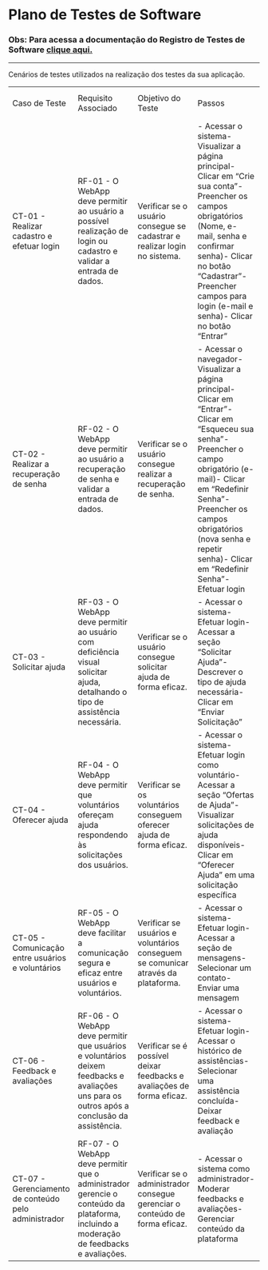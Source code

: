 # Plano de Testes de Software

### Obs: Para acessa a documentação do Registro de Testes de Software [clique aqui.](./09-Registro%20de%20Testes%20de%20Software.md)
---

Cenários de testes utilizados na realização dos testes da sua aplicação.

| | | | | | | | |
|-|-|-|-|-|-|-|-|
|Caso de Teste|Requisito Associado|Objetivo do Teste|Passos|Critérios de Êxito|Resultado Obtido|Cenários de testes|Imagem de Registro
|CT-01 - Realizar cadastro e efetuar login|RF-01 - O WebApp deve permitir ao usuário a possível realização de login ou cadastro e validar a entrada de dados.|Verificar se o usuário consegue se cadastrar e realizar login no sistema.|- Acessar o sistema- Visualizar a página principal- Clicar em “Crie sua conta”- Preencher os campos obrigatórios (Nome, e-mail, senha e confirmar senha)- Clicar no botão “Cadastrar”- Preencher campos para login (e-mail e senha)- Clicar no botão “Entrar”|- Comunicação correta com o banco de dados.|
|CT-02 - Realizar a recuperação de senha|RF-02 - O WebApp deve permitir ao usuário a recuperação de senha e validar a entrada de dados.|Verificar se o usuário consegue realizar a recuperação de senha.|- Acessar o navegador- Visualizar a página principal- Clicar em “Entrar”- Clicar em “Esqueceu sua senha”- Preencher o campo obrigatório (e-mail)- Clicar em “Redefinir Senha”- Preencher os campos obrigatórios (nova senha e repetir senha)- Clicar em “Redefinir Senha”- Efetuar login|- Acesso na aplicação pelo login.|
|CT-03 - Solicitar ajuda|RF-03 - O WebApp deve permitir ao usuário com deficiência visual solicitar ajuda, detalhando o tipo de assistência necessária.|Verificar se o usuário consegue solicitar ajuda de forma eficaz.|- Acessar o sistema- Efetuar login- Acessar a seção “Solicitar Ajuda”- Descrever o tipo de ajuda necessária- Clicar em “Enviar Solicitação”|- Solicitação enviada com sucesso para voluntários disponíveis.|
|CT-04 - Oferecer ajuda|RF-04 - O WebApp deve permitir que voluntários ofereçam ajuda respondendo às solicitações dos usuários.|Verificar se os voluntários conseguem oferecer ajuda de forma eficaz.|- Acessar o sistema- Efetuar login como voluntário- Acessar a seção “Ofertas de Ajuda”- Visualizar solicitações de ajuda disponíveis- Clicar em “Oferecer Ajuda” em uma solicitação específica|- Oferta de ajuda registrada com sucesso e usuário notificado.|
|CT-05 - Comunicação entre usuários e voluntários|RF-05 - O WebApp deve facilitar a comunicação segura e eficaz entre usuários e voluntários.|Verificar se usuários e voluntários conseguem se comunicar através da plataforma.|- Acessar o sistema- Efetuar login- Acessar a seção de mensagens- Selecionar um contato- Enviar uma mensagem|- Mensagem enviada e recebida com sucesso.|
|CT-06 - Feedback e avaliações|RF-06 - O WebApp deve permitir que usuários e voluntários deixem feedbacks e avaliações uns para os outros após a conclusão da assistência.|Verificar se é possível deixar feedbacks e avaliações de forma eficaz.|- Acessar o sistema- Efetuar login- Acessar o histórico de assistências- Selecionar uma assistência concluída- Deixar feedback e avaliação|- Feedback e avaliação registrados com sucesso.|
|CT-07 - Gerenciamento de conteúdo pelo administrador|RF-07 - O WebApp deve permitir que o administrador gerencie o conteúdo da plataforma, incluindo a moderação de feedbacks e avaliações.|Verificar se o administrador consegue gerenciar o conteúdo de forma eficaz.|- Acessar o sistema como administrador- Moderar feedbacks e avaliações- Gerenciar conteúdo da plataforma|- Conteúdo gerenciado com sucesso e plataforma mantida em bom funcionamento.|
